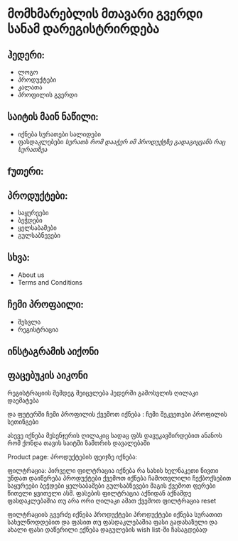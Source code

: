 # მომხმარებლის მთავარი გვერდი სანამ დარეგისტრირდება

## ჰედერი:
 * ლოგო
 * პროდუქტები
 * კალათა
 * პროფილის გვერდი

## საიტის მაინ ნაწილი:
 * იქნება სურათები სალიდები 
 * ფასდაკლებები
 *სურათს რომ დააჭერ იმ პროდუქტზე გადაგიყვანს რაც სურათზეა*

## fუთერი:
 ## პროდუქტები:
  * საყურეები
  * ბეჭდები
  * ყელსაბამები
  * გულსაბნევები
 ## სხვა:
  * About us
  * Terms and Conditions
## ჩემი პროფაილი:
  * შესვლა
  * რეგისტრაცია

 ## ინსტაგრამის აიქონი
 ## ფაცებუკის აიკონი

რეგისტრაციის შემდეგ შეიცვლება ჰედერში გამოსვლის ღილაკი დაემატება

და ფუტერში ჩემი პროფილის ქვემოთ იქნება :
ჩემი შეკვეთები
პროფილის სეთინგები

ასევე იქნება მესენჯერის ღილაკიც სადაც ფბს დავუკავშირდებით ანანოს რომ ქონდა თავის საიტში ზამთრის დავალებაში


Product page:
პროდუქტების ფეიჯზე იქნება:

ფილტრაცია:
 პირველი ფილტრაცია იქნება რა სახის ხელნაკეთი ნივთი უნდათ
 დაიწერება პროდუქტები
 ქვემოთ იქნება ჩამოთვლილი
 ჩექბოქსებით
 საყურეები
 ბეჭდები
 ყელსაბამები
 გულსაბნევები
მაგის ქვემოთ ფერები 
 წითელი ყვითელი ასშ.
ფასების ფილტრაცია 
 აქნიდან აქნამდე 
 ფასდაკლებაშია თუ არა
ორი ღილაკი ამათ ქვემოთ
ფილტრაცია 
reset

ფილტრაციის გვერძე იქნება პროდუქტები
 პროდუქტები იქნება სურათით სახელწოდდებით და ფასით თუ ფასდაკლებაშია ფასი გადახაზული და ახალი ფასი  დაწერილი ექნება დაგულების wish list-ში ჩასაგდებად
